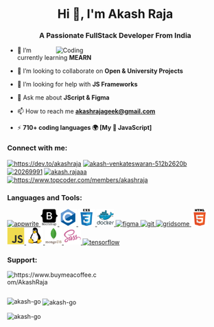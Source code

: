 <h1 align="center">Hi 👋, I'm Akash Raja</h1>
<h3 align="center">A Passionate FullStack Developer From India</h3>
<img align="right" alt="Coding" width="390" border-radius=80% src="https://cdn.dribbble.com/users/1019864/screenshots/3079099/codeloop.gif">


- 🌱 I’m currently learning **MEARN**

- 👯 I’m looking to collaborate on **Open & University Projects**

- 🤝 I’m looking for help with **JS Frameworks**

- 💬 Ask me about **JScript & Figma**

- 📫 How to reach me **akashrajageek@gmail.com**

- ⚡ **710+ coding languages 🌍 [My 💙 JavaScript]**

<h3 align="left">Connect with me:</h3>
<p align="left">
<a href="https://dev.to/https://dev.to/akashraja" target="blank"><img align="center" src="https://raw.githubusercontent.com/rahuldkjain/github-profile-readme-generator/master/src/images/icons/Social/devto.svg" alt="https://dev.to/akashraja" height="30" width="40" /></a>
<a href="https://linkedin.com/in/akash-venkateswaran-512b2620b" target="blank"><img align="center" src="https://raw.githubusercontent.com/rahuldkjain/github-profile-readme-generator/master/src/images/icons/Social/linked-in-alt.svg" alt="akash-venkateswaran-512b2620b" height="30" width="40" /></a>
<a href="https://stackoverflow.com/users/20269991" target="blank"><img align="center" src="https://raw.githubusercontent.com/rahuldkjain/github-profile-readme-generator/master/src/images/icons/Social/stack-overflow.svg" alt="20269991" height="30" width="40" /></a>
<a href="https://instagram.com/akash.rajaaa" target="blank"><img align="center" src="https://raw.githubusercontent.com/rahuldkjain/github-profile-readme-generator/master/src/images/icons/Social/instagram.svg" alt="akash.rajaaa" height="30" width="40" /></a>
<a href="https://www.topcoder.com/members/https://www.topcoder.com/members/akashraja" target="blank"><img align="center" src="https://raw.githubusercontent.com/rahuldkjain/github-profile-readme-generator/master/src/images/icons/Social/topcoder.svg" alt="https://www.topcoder.com/members/akashraja" height="30" width="40" /></a>
</p>

<h3 align="left">Languages and Tools:</h3>
<p align="left"> <a href="https://appwrite.io" target="_blank" rel="noreferrer"> <img src="https://www.vectorlogo.zone/logos/appwriteio/appwriteio-icon.svg" alt="appwrite" width="40" height="40"/> </a> <a href="https://getbootstrap.com" target="_blank" rel="noreferrer"> <img src="https://raw.githubusercontent.com/devicons/devicon/master/icons/bootstrap/bootstrap-plain-wordmark.svg" alt="bootstrap" width="40" height="40"/> </a> <a href="https://www.cprogramming.com/" target="_blank" rel="noreferrer"> <img src="https://raw.githubusercontent.com/devicons/devicon/master/icons/c/c-original.svg" alt="c" width="40" height="40"/> </a> <a href="https://www.w3schools.com/css/" target="_blank" rel="noreferrer"> <img src="https://raw.githubusercontent.com/devicons/devicon/master/icons/css3/css3-original-wordmark.svg" alt="css3" width="40" height="40"/> </a> <a href="https://www.docker.com/" target="_blank" rel="noreferrer"> <img src="https://raw.githubusercontent.com/devicons/devicon/master/icons/docker/docker-original-wordmark.svg" alt="docker" width="40" height="40"/> </a> <a href="https://www.figma.com/" target="_blank" rel="noreferrer"> <img src="https://www.vectorlogo.zone/logos/figma/figma-icon.svg" alt="figma" width="40" height="40"/> </a> <a href="https://git-scm.com/" target="_blank" rel="noreferrer"> <img src="https://www.vectorlogo.zone/logos/git-scm/git-scm-icon.svg" alt="git" width="40" height="40"/> </a> <a href="https://gridsome.org/" target="_blank" rel="noreferrer"> <img src="https://www.vectorlogo.zone/logos/gridsome/gridsome-icon.svg" alt="gridsome" width="40" height="40"/> </a> <a href="https://www.w3.org/html/" target="_blank" rel="noreferrer"> <img src="https://raw.githubusercontent.com/devicons/devicon/master/icons/html5/html5-original-wordmark.svg" alt="html5" width="40" height="40"/> </a> <a href="https://developer.mozilla.org/en-US/docs/Web/JavaScript" target="_blank" rel="noreferrer"> <img src="https://raw.githubusercontent.com/devicons/devicon/master/icons/javascript/javascript-original.svg" alt="javascript" width="40" height="40"/> </a> <a href="https://www.linux.org/" target="_blank" rel="noreferrer"> <img src="https://raw.githubusercontent.com/devicons/devicon/master/icons/linux/linux-original.svg" alt="linux" width="40" height="40"/> </a> <a href="https://www.mongodb.com/" target="_blank" rel="noreferrer"> <img src="https://raw.githubusercontent.com/devicons/devicon/master/icons/mongodb/mongodb-original-wordmark.svg" alt="mongodb" width="40" height="40"/> </a> <a href="https://sass-lang.com" target="_blank" rel="noreferrer"> <img src="https://raw.githubusercontent.com/devicons/devicon/master/icons/sass/sass-original.svg" alt="sass" width="40" height="40"/> </a> <a href="https://www.tensorflow.org" target="_blank" rel="noreferrer"> <img src="https://www.vectorlogo.zone/logos/tensorflow/tensorflow-icon.svg" alt="tensorflow" width="40" height="40"/> </a> </p>

<h3 align="left">Support:</h3>
<p><a href="https://www.buymeacoffee.com/https://www.buymeacoffee.com/AkashRaja"> <img align="left" src="https://cdn.buymeacoffee.com/buttons/v2/default-yellow.png" height="50" width="210" alt="https://www.buymeacoffee.com/AkashRaja" /></a></p><br>

<br><p><img align="left" src="https://github-readme-stats.vercel.app/api/top-langs?username=akash-go&show_icons=true&locale=en&layout=compact" alt="akash-go" /></p>

<p>&nbsp;<img align="center" src="https://github-readme-stats.vercel.app/api?username=akash-go&show_icons=true&locale=en" alt="akash-go" /></p>

<p><img align="center" src="https://github-readme-streak-stats.herokuapp.com/?user=akash-go&" alt="akash-go" /></p>

